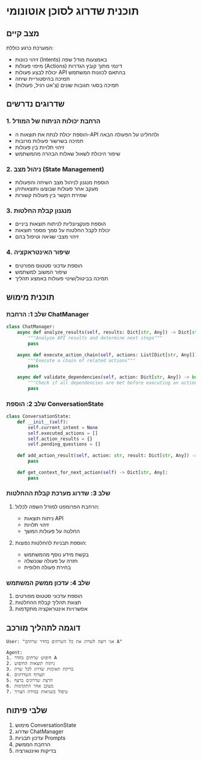 # תוכנית שדרוג לסוכן אוטונומי

## מצב קיים
המערכת כרגע כוללת:
- זיהוי כוונות (Intents) באמצעות מודל שפה
- מיפוי פעולות (Actions) דינמי מתוך קובץ הגדרות
- יכולת לבצע פעולות API בהתאם לכוונות המשתמש
- תמיכה בהיסטוריית שיחה
- תמיכה בסוגי תגובות שונים (צ'אט רגיל, פעולות)

## שדרוגים נדרשים

### 1. הרחבת יכולות הניתוח של המודל
- הוספת יכולת לנתח את תוצאות ה-API ולהחליט על הפעולה הבאה
- תמיכה בשרשור פעולות מרובות
- זיהוי תלויות בין פעולות
- שיפור היכולת לשאול שאלות הבהרה מהמשתמש

### 2. ניהול מצב (State Management)
- הוספת מנגנון לניהול מצב השיחה והפעולות
- מעקב אחר פעולות שבוצעו ותוצאותיהן
- שמירת הקשר בין פעולות קשורות

### 3. מנגנון קבלת החלטות
- הוספת פונקציונליות לניתוח תוצאות ביניים
- יכולת לקבל החלטות על סמך מספר תוצאות
- זיהוי מצבי שגיאה וטיפול בהם

### 4. שיפור האינטראקציה
- הוספת עדכוני סטטוס מפורטים
- שיפור המשוב למשתמש
- תמיכה בביטול/שינוי פעולות באמצע תהליך

## תוכנית מימוש

### שלב 1: הרחבת ChatManager
```python
class ChatManager:
    async def analyze_results(self, results: Dict[str, Any]) -> Dict[str, Any]:
        """Analyze API results and determine next steps"""
        pass
        
    async def execute_action_chain(self, actions: List[Dict[str, Any]]) -> Dict[str, Any]:
        """Execute a chain of related actions"""
        pass
        
    async def validate_dependencies(self, action: Dict[str, Any]) -> bool:
        """Check if all dependencies are met before executing an action"""
        pass
```

### שלב 2: הוספת ConversationState
```python
class ConversationState:
    def __init__(self):
        self.current_intent = None
        self.executed_actions = []
        self.action_results = {}
        self.pending_questions = []
        
    def add_action_result(self, action: str, result: Dict[str, Any]) -> None:
        pass
        
    def get_context_for_next_action(self) -> Dict[str, Any]:
        pass
```

### שלב 3: שדרוג מערכת קבלת ההחלטות
1. הרחבת הפרומפט למודל השפה לכלול:
   - ניתוח תוצאות API
   - זיהוי תלויות
   - החלטה על פעולות המשך
   
2. הוספת תבניות להחלטות נפוצות:
   - בקשת מידע נוסף מהמשתמש
   - חזרה על פעולה שנכשלה
   - בחירת פעולה חלופית

### שלב 4: עדכון ממשק המשתמש
1. הוספת עדכוני סטטוס מפורטים
2. תצוגת תהליך קבלת ההחלטות
3. אפשרויות אינטראקציה מתקדמות

## דוגמה לתהליך מורכב
```
User: "אני רוצה לשדרג את כל השרתים בחדר שרתים A"

Agent:
1. חיפוש שרתים בחדר A
2. ניתוח תוצאות החיפוש
3. בדיקת תאימות שדרוג לכל שרת
4. תעדוף השדרוגים
5. הרצת שדרוגים ברצף
6. מעקב אחר התקדמות
7. טיפול בשגיאות במידת הצורך
```

## שלבי פיתוח
1. מימוש ConversationState
2. שדרוג ChatManager
3. עדכון תבניות Prompts
4. הרחבת הממשק
5. בדיקות ואינטגרציה